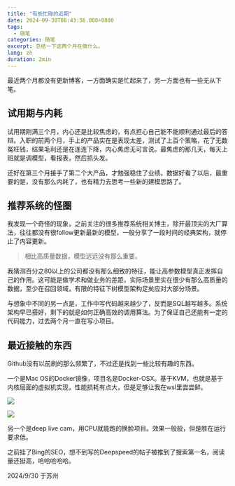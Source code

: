 ```yaml
---
title: "有些忙碌的近期"
date: 2024-09-30T06:43:56.000+0800
tags:
  - 随笔
categories: 随笔
excerpt: 总结一下这两个月在做什么。
lang: zh
duration: 2min
---
```


最近两个月都没有更新博客，一方面确实是忙起来了，另一方面也有一些无从下笔。

## 试用期与内耗

试用期刚满三个月，内心还是比较焦虑的，有点担心自己能不能顺利通过最后的答辩。入职的前两个月，手上的产品实在是表现太差，测试了上百个策略，花了无数冤枉钱，结果毛利还是在连连下降，内心焦虑无可言说。最焦虑的那几天，每天上班就是调模型，看报表，然后抓头发。

还好在第三个月接手了第二个大产品，才勉强稳住了业绩。数据好看了以后，最重要的是，没有那么内耗了，也有精力去思考一些新的建模思路了。

## 推荐系统的怪圈

我发现一个奇怪的现象，之前关注的很多推荐系统相关博主，除开最顶尖的大厂算法，往往都没有很follow更新最新的模型，一般分享了一段时间的经典架构，就停止了内容更新。

> 相比高质量数据，模型远远没有那么重要。
> 

我猜测百分之80以上的公司都没有那么细致的特征，能让高参数模型真正发挥自己的作用。这可能是做学术和做业务的差距，实际场景里实在很少有那么高质量的数据，至少在召回领域，有限的特征下树模型架构足矣应对大部分场景。

与想象中不同的另一点是，工作中写代码越来越少了，反而是SQL越写越多。系统架构早已搭好，剩下的就是如何正确高效的调用算法。为了保证自己还能有一定的代码能力，过去两个月一直在写小项目。

## 最近接触的东西

Github没有以前刷的那么频繁了，不过还是找到一些比较有趣的东西。

一个是Mac OS的Docker镜像，项目名是Docker-OSX。基于KVM，也就是基于内核层面的虚拟机实现，性能损耗有点大，但是足够让我在wsl里尝尝鲜。

![](https://images.zerolovesea.top/blog/240930-1.png)

![](https://images.zerolovesea.top/blog/240930-2.png)

另一个是deep live cam，用CPU就能跑的换脸项目。效果一般般，但是胜在运行要求低。

之前挂了Bing的SEO，想不到写的Deepspeed的帖子被推到了搜索第一名，阅读量还挺高，哈哈哈哈哈。



2024/9/30 于苏州